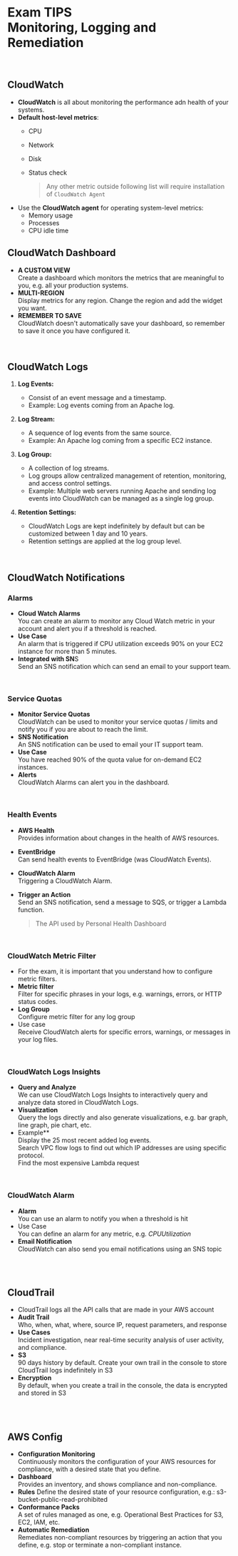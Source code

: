 # Exam TIPS<br>Monitoring, Logging and Remediation

<br>

## CloudWatch

- **CloudWatch** is all about monitoring the performance adn health of your systems.
- **Default host-level metrics**:
  - CPU
  - Network
  - Disk
  - Status check
  
    > Any other metric outside following list will require installation of `CloudWatch Agent`
- Use the **CloudWatch agent** for operating system-level metrics:
  - Memory usage
  - Processes
  - CPU idle time


## CloudWatch Dashboard
- **A CUSTOM VIEW**<br>Create a dashboard which monitors the metrics that are meaningful to you, e.g. all your production systems.
- **MULTI-REGION**<br>Display metrics for any region. Change the region and add the widget you want.
- **REMEMBER TO SAVE**<br>CloudWatch doesn't automatically save your dashboard, so remember to save it once you have configured it.


<br>

## CloudWatch Logs

1. **Log Events:**
   - Consist of an event message and a timestamp.
   - Example: Log events coming from an Apache log.

2. **Log Stream:**
   - A sequence of log events from the same source.
   - Example: An Apache log coming from a specific EC2 instance.

3. **Log Group:**
   - A collection of log streams.
   - Log groups allow centralized management of retention, monitoring, and access control settings.
   - Example: Multiple web servers running Apache and sending log events into CloudWatch can be managed as a single log group.

4. **Retention Settings:**
   - CloudWatch Logs are kept indefinitely by default but can be customized between 1 day and 10 years.
   - Retention settings are applied at the log group level.


<br>

## CloudWatch Notifications
### Alarms
- **Cloud Watch Alarms**<br>You can create an alarm to monitor any Cloud Watch metric in your account and alert you if a threshold is reached.
- **Use Case**<br>An alarm that is triggered if CPU utilization exceeds 90% on your EC2 instance for more than 5 minutes.
- **Integrated with SN**S<br>Send an SNS notification which can send an email to your support team.
  
<br>

### Service Quotas
- **Monitor Service Quotas**<br>CloudWatch can be used to monitor your service quotas / limits and notify you if you are about to reach the limit.
- **SNS Notification**<br>An SNS notification can be used to email your IT support team.
- **Use Case**<br>You have reached 90% of the quota value for on-demand EC2 instances.
- **Alerts**<br>CloudWatch Alarms can alert you in the dashboard.

<br>

### Health Events
- **AWS Health**<br>Provides information about changes in the health of AWS resources.
- **EventBridge**<br>Can send health events to EventBridge (was CloudWatch Events).
- **CloudWatch Alarm**<br>Triggering a CloudWatch Alarm.
- **Trigger an Action**<br>Send an SNS notification, send a message to SQS, or trigger a Lambda function.
  
  > The API used by Personal Health Dashboard

<br>

### CloudWatch Metric Filter
- For the exam, it is important that you understand how to configure metric filters.
- **Metric filter**<br>Filter for specific phrases in your logs, e.g. warnings, errors, or HTTP status codes.
- **Log Group**<br>Configure metric filter for any log group
- Use case<br>Receive CloudWatch alerts for specific errors, warnings, or messages in your log files.

<br>

### CloudWatch Logs Insights
- **Query and Analyze**<br>We can use CloudWatch Logs Insights to interactively query and analyze data stored in CloudWatch Logs.
- **Visualization**<br>Query the logs directly and also generate visualizations, e.g. bar graph, line graph, pie chart, etc.
- Example**<br>Display the 25 most recent added log events.<br>Search VPC flow logs to find out which IP addresses are using specific protocol.<br>Find the most expensive Lambda request

<br>

### CloudWatch Alarm
- **Alarm**<br>You can use an alarm to notify you when a threshold is hit
- Use Case<br>You can define an alarm for any metric, e.g. *CPUUtilization*
- **Email Notification**<br>CloudWatch can also send you email notifications using an SNS topic

<br><br>

## CloudTrail
- CloudTrail logs all the API calls that are made in your AWS account
- **Audit Trail**<br>Who, when, what, where, source IP, request parameters, and response
- **Use Cases**<br>Incident investigation, near real-time security analysis of user activity, and compliance.
- **S3**<br>90 days history by default. Create your own trail in the console to store CloudTrail logs indefinitely in S3
- **Encryption**<br>By default, when you create a trail in the console, the data is encrypted and stored in S3


<br><br>

## AWS Config
- **Configuration Monitoring**<br>Continuously monitors the configuration of your AWS resources for compliance, with a desired state that you define.
- **Dashboard**<br>Provides an inventory, and shows compliance and non-compliance.
- **Rules** Define the desired state of your resource configuration, e.g.: s3-bucket-public-read-prohibited
- **Conformance Packs**<br>A set of rules managed as one, e.g. Operational Best Practices for S3, EC2, IAM, etc.
- **Automatic Remediation**<br> Remediates non-compliant resources by triggering an action that you define, e.g. stop or terminate a non-compliant instance.